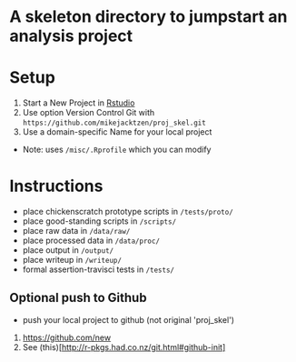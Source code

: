 # A skeleton directory to jumpstart an analysis project

# Setup

1. Start a New Project in [Rstudio](https://www.rstudio.com/) 
2. Use option Version Control Git with  
`https://github.com/mikejacktzen/proj_skel.git`
3. Use a domain-specific Name for your local project

* Note: uses `/misc/.Rprofile` which you can modify


# Instructions

* place chickenscratch prototype scripts in `/tests/proto/`
* place good-standing scripts in `/scripts/`
* place raw data in `/data/raw/`
* place processed data in `/data/proc/`
* place output in `/output/`
* place writeup in `/writeup/`
* formal assertion-travisci tests in `/tests/`

## Optional push to Github
* push your local project to github (not original 'proj_skel')
1. https://github.com/new
2. See (this)[http://r-pkgs.had.co.nz/git.html#github-init]
